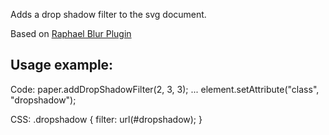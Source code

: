 Adds a drop shadow filter to the svg document.

Based on [Raphael Blur Plugin](https://github.com/DmitryBaranovskiy/raphael/blob/master/plugins/raphael.blur.js)

Usage example:
--------------

Code:
    paper.addDropShadowFilter(2, 3, 3);
    ...
    element.setAttribute("class", "dropshadow");

CSS:
   .dropshadow {
       filter: url(#dropshadow);
   }